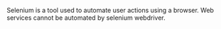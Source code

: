 Selenium is a tool used to automate user actions using a browser. Web services cannot be automated by selenium webdriver.
